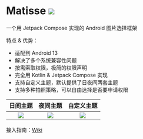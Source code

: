 # Matisse [![](https://jitpack.io/v/leavesCZY/Matisse.svg)](https://jitpack.io/#leavesCZY/Matisse)

一个用 Jetpack Compose 实现的 Android 图片选择框架

特点 & 优势：

- 适配到 Android 13
- 解决了多个系统兼容性问题
- 按需索取权限，极简的权限声明
- 完全用 Kotlin & Jetpack Compose 实现
- 支持自定义主题，默认提供了日夜间两套主题
- 支持多种拍照策略，可以自由选择是否要申请权限

|                           日间主题                           |                           夜间主题                           |                          自定义主题                          |
| :----------------------------------------------------------: | :----------------------------------------------------------: | :----------------------------------------------------------: |
| ![](https://user-images.githubusercontent.com/30774063/221350097-6ef7343a-379a-4715-a86f-ea9e67674560.jpg) | ![](https://user-images.githubusercontent.com/30774063/221350113-251f2e7a-27dc-434b-b578-95e79267aae3.jpg) | ![](https://user-images.githubusercontent.com/30774063/221350303-07c065da-de5b-4550-ad89-92a1bfffba4d.jpg) |

接入指南：[Wiki](https://github.com/leavesCZY/Matisse/wiki)